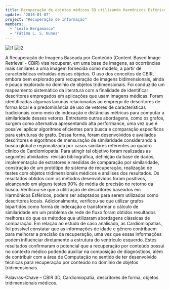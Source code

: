 ```yaml
---
title: Recuperação de objetos médicos 3D utilizando Harmônicos Esféricos e redes de fluxo
update: "2016-01-07"
project: "Recuperação de Informação"
members:
  - "Leila Bergamasco"
  - "Fátima L. S. Nunes"
---
```

![i1](http://lapis.each.usp.br/img/projects/retrieval/corepyx1.PNG) ![i2](http://lapis.each.usp.br/img/projects/retrieval/corepyx2.PNG)

A Recuperação de Imagens Baseada por Conteúdo (Content-Based Image Retrieval - CBIR) visa recuperar, em uma base de imagens, as ocorrências mais similares a uma imagem fornecida como modelo, a partir de características extraídas desses objetos. O uso dos conceitos de CBIR, embora bem explorado para recuperação de imagens bidimensionais, ainda é pouco explorado no domínio de objetos tridimensionais. Foi conduzido um mapeamento sistemático da literatura com a ﬁnalidade de identiﬁcar descritores empregados em aplicações que usam imagens médicas. Foram identiﬁcadas algumas lacunas relacionadas ao emprego de descritores de forma local e a predominância de uso de vetores de características tradicionais como meio de indexação e distâncias métricas para computar a similaridade desses vetores. Entretanto outras abordagens, como os grafos, surgem como alternativa apresentando alta performance, uma vez que é possível aplicar algoritmos eﬁcientes para busca e comparação especíﬁcos para estruturas de grafo. Dessa forma, foram desenvolvidos e avaliados descritores e algoritmos de mensuração de similaridade considerando a busca global e regionalizada por casos similares referentes ao quadro clínico de Cardiomiopatia. Para atingir tal objetivo foram realizadas as seguintes atividades: revisão bibliográﬁca, deﬁnição da base de dados, implementação de extratores e medidas de comparação por similaridade, construção de um protótipo de sistema de recuperação, realização de testes com objetos tridimensionais médicos e análises dos resultados. Os resultados obtidos com os métodos desenvolvidos foram positivos, alcançando em alguns testes 90% de média de precisão no retorno da busca. Veriﬁcou-se que a utilização de descritores baseados em Harmônicos Esféricos, podem ser adaptados para serem utilizados como descritores locais. Adicionalmente, veriﬁcou-se que utilizar grafos bipartidos como forma de indexação e transformar o cálculo de similaridade em um problema de rede de ﬂuxo foram obtidos resultados melhores do que os métodos que utilizaram abordagens clássicas de comparação. Em relação ao estudo de caso analisado, as Cardiomiopatias, foi possível constatar que as informações de idade e gênero contribuem para melhorar a precisão da recuperação, uma vez que essas informações podem inﬂuenciar diretamente a estrutura do ventrículo esquerdo. Estes resultados conﬁrmaram o potencial que a recuperação por conteúdo possui no contexto médico podendo auxiliar na composição de diagnósticos, além de contribuir com a área de Computação no sentido de ter desenvolvido técnicas para recuperação por conteúdo no domínio de objetos tridimensionais.


Palavras-Chave – CBIR 3D, Cardiomiopatia, descritores de forma, objetos tridimensionais médicos.
